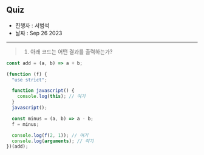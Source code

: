 ## Quiz

- 진행자 : 서범석
- 날짜 : Sep 26 2023 <!-- e.g. Aug 4 2023 -->

---

<!--
1. 질문은 이해하기 쉽고 명확하게 적는다.
2. 문제는 아래의 예시를 참고해 작성한다.
3. 문제의 정답은 주석으로 표기한다.
-->

> 1. 아래 코드는 어떤 결과를 출력하는가?

```jsx
const add = (a, b) => a + b;

(function (f) {
  "use strict";

  function javascript() {
    console.log(this); // 여기
  }
  javascript();

  const minus = (a, b) => a - b;
  f = minus;

  console.log(f(2, 1)); // 여기
  console.log(arguments); // 여기
})(add);
```

<!--
답: undefined, 1, {0: (a, b) => a + b, length: 1, ...}

1. strict mode에서 일반함수안의 this는 undefined로 정의되며 에러를 발생하지 않는다.
2. strict mode에서 변수 f에 minus 함수를 재할당하는 것은 가능하다.
3. strict mode에서 arguments 객체는 변화하지 않는다.
-->
